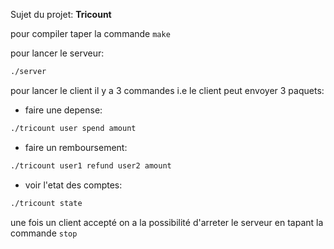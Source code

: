 Sujet du projet: **Tricount**

pour compiler taper la commande `make`

pour lancer le serveur: 
```sh
./server
```

pour lancer le client il y a 3 commandes i.e le client peut envoyer 3 paquets: 
- faire une depense: 
```sh
./tricount user spend amount
``` 
- faire un remboursement: 
```sh
./tricount user1 refund user2 amount 
```
- voir l'etat des comptes: 
```sh
./tricount state
```

une fois un client accepté on a la possibilité d'arreter le serveur en tapant la commande `stop`
